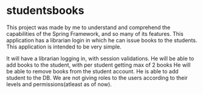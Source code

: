 # studentsbooks

This project was made by me to understand and comprehend the capabilities of the Spring Framework, and so many of its features. This application has a librarian login in which he can
issue books to the students. This application is intended to be very simple.

It will have a librarian logging in, with session validations.
He will be able to add books to the student, with per student getting max of 2 books
He will be able to remove books from the student account.
He is able to add student to the DB.
We are not giving roles to the users according to their levels and permissions(atleast as of now).
